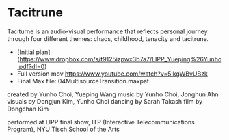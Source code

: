 # Tacitrune
Taciturne is an audio-visual performance that reflects personal journey through four different themes: chaos, childhood, tenacity and tacitrune. 

- [Initial plan] (https://www.dropbox.com/s/t9125izpwx3b7a7/LIPP_Yueping%26Yunho.pdf?dl=0)
- Full version mov https://www.youtube.com/watch?v=5IkgWBvUBzk
- Final Max file: 04MultisourceTransition.maxpat

created by Yunho Choi, Yueping Wang
music by Yunho Choi, Jonghun Ahn
visuals by Dongjun Kim, Yunho Choi
dancing by Sarah Takash
film by Dongchan Kim

performed at LIPP final show, 
ITP (Interactive Telecommunications Program),
NYU Tisch School of the Arts

